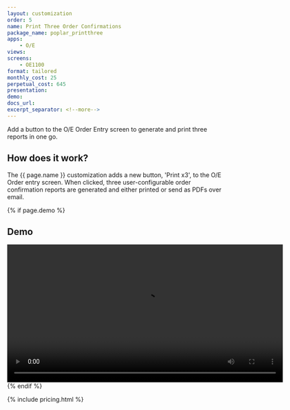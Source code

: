 ```yaml
---
layout: customization
order: 5
name: Print Three Order Confirmations
package_name: poplar_printthree
apps:
    - O/E
views:
screens:
    - OE1100
format: tailored
monthly_cost: 25
perpetual_cost: 645
presentation: 
demo: 
docs_url: 
excerpt_separator: <!--more-->
---
```


Add a button to the O/E Order Entry screen to generate and print three
reports in one go.

<!--more-->

## How does it work?

The {{ page.name }} customization adds a new button, 'Print x3', to the
O/E Order entry screen.  When clicked, three user-configurable 
order confirmation reports are generated and either printed or send as PDFs
over email.

{% if page.demo %}
## Demo

<video width="640" controls>
  <source src="{{ page.demo }}" type="video/mp4">
  Your browser doesn't support the video tag.
</video>
{% endif %}

{% include pricing.html %}
